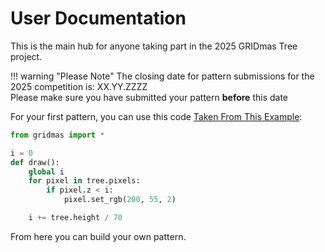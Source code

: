 # User Documentation

This is the main hub for anyone taking part in the 2025 GRIDmas Tree project. 

!!! warning "Please Note"
    The closing date for pattern submissions for the 2025 competition is: XX.YY.ZZZZ<br>
    Please make sure you have submitted your pattern **before** this date


For your first pattern, you can use this code [Taken From This Example](/samples/on):
```py
from gridmas import *

i = 0
def draw():
    global i
    for pixel in tree.pixels:
        if pixel.z < i:
            pixel.set_rgb(200, 55, 2)

    i += tree.height / 70
```

From here you can build your own pattern. 